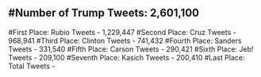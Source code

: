 #Number of Trump Tweets: 2,601,100
---
#First Place: Rubio Tweets - 1,229,447
#Second Place: Cruz Tweets - 968,941
#Third Place: Clinton Tweets - 741,432
#Fourth Place: Sanders Tweets - 331,540
#Fifth Place: Carson Tweets - 290,421
#Sixth Place: Jeb! Tweets - 209,100
#Seventh Place: Kasich Tweets - 200,410
#Last Place: Total Tweets -  
